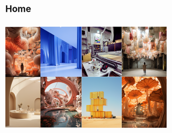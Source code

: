 # Home
<div id="homepage">
  <h1 id="typewriter-text"></h1>
</div>

![collagenew](image.png)
<br>
<br>

  
